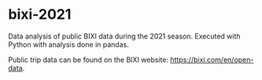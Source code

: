 # bixi-2021
Data analysis of public BIXI data during the 2021 season. Executed with Python with analysis done in pandas.

Public trip data can be found on the BIXI website: https://bixi.com/en/open-data. 
